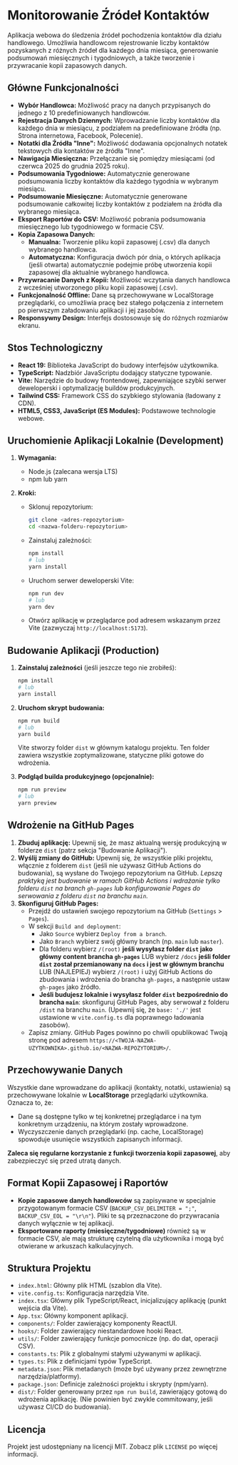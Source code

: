 # Monitorowanie Źródeł Kontaktów

Aplikacja webowa do śledzenia źródeł pochodzenia kontaktów dla działu handlowego. Umożliwia handlowcom rejestrowanie liczby kontaktów pozyskanych z różnych źródeł dla każdego dnia miesiąca, generowanie podsumowań miesięcznych i tygodniowych, a także tworzenie i przywracanie kopii zapasowych danych.

## Główne Funkcjonalności

*   **Wybór Handlowca:** Możliwość pracy na danych przypisanych do jednego z 10 predefiniowanych handlowców.
*   **Rejestracja Danych Dziennych:** Wprowadzanie liczby kontaktów dla każdego dnia w miesiącu, z podziałem na predefiniowane źródła (np. Strona internetowa, Facebook, Polecenie).
*   **Notatki dla Źródła "Inne":** Możliwość dodawania opcjonalnych notatek tekstowych dla kontaktów ze źródła "Inne".
*   **Nawigacja Miesięczna:** Przełączanie się pomiędzy miesiącami (od czerwca 2025 do grudnia 2025 roku).
*   **Podsumowania Tygodniowe:** Automatycznie generowane podsumowania liczby kontaktów dla każdego tygodnia w wybranym miesiącu.
*   **Podsumowanie Miesięczne:** Automatycznie generowane podsumowanie całkowitej liczby kontaktów z podziałem na źródła dla wybranego miesiąca.
*   **Eksport Raportów do CSV:** Możliwość pobrania podsumowania miesięcznego lub tygodniowego w formacie CSV.
*   **Kopia Zapasowa Danych:**
    *   **Manualna:** Tworzenie pliku kopii zapasowej (.csv) dla danych wybranego handlowca.
    *   **Automatyczna:** Konfiguracja dwóch pór dnia, o których aplikacja (jeśli otwarta) automatycznie podejmie próbę utworzenia kopii zapasowej dla aktualnie wybranego handlowca.
*   **Przywracanie Danych z Kopii:** Możliwość wczytania danych handlowca z wcześniej utworzonego pliku kopii zapasowej (.csv).
*   **Funkcjonalność Offline:** Dane są przechowywane w LocalStorage przeglądarki, co umożliwia pracę bez stałego połączenia z internetem po pierwszym załadowaniu aplikacji i jej zasobów.
*   **Responsywny Design:** Interfejs dostosowuje się do różnych rozmiarów ekranu.

## Stos Technologiczny

*   **React 19:** Biblioteka JavaScript do budowy interfejsów użytkownika.
*   **TypeScript:** Nadzbiór JavaScriptu dodający statyczne typowanie.
*   **Vite:** Narzędzie do budowy frontendowej, zapewniające szybki serwer deweloperski i optymalizację buildów produkcyjnych.
*   **Tailwind CSS:** Framework CSS do szybkiego stylowania (ładowany z CDN).
*   **HTML5, CSS3, JavaScript (ES Modules):** Podstawowe technologie webowe.

## Uruchomienie Aplikacji Lokalnie (Development)

1.  **Wymagania:**
    *   Node.js (zalecana wersja LTS)
    *   npm lub yarn

2.  **Kroki:**
    *   Sklonuj repozytorium:
        ```bash
        git clone <adres-repozytorium>
        cd <nazwa-folderu-repozytorium>
        ```
    *   Zainstaluj zależności:
        ```bash
        npm install
        # lub
        yarn install
        ```
    *   Uruchom serwer deweloperski Vite:
        ```bash
        npm run dev
        # lub
        yarn dev
        ```
    *   Otwórz aplikację w przeglądarce pod adresem wskazanym przez Vite (zazwyczaj `http://localhost:5173`).

## Budowanie Aplikacji (Production)

1.  **Zainstaluj zależności** (jeśli jeszcze tego nie zrobiłeś):
    ```bash
    npm install
    # lub
    yarn install
    ```
2.  **Uruchom skrypt budowania:**
    ```bash
    npm run build
    # lub
    yarn build
    ```
    Vite stworzy folder `dist` w głównym katalogu projektu. Ten folder zawiera wszystkie zoptymalizowane, statyczne pliki gotowe do wdrożenia.

3.  **Podgląd builda produkcyjnego (opcjonalnie):**
    ```bash
    npm run preview
    # lub
    yarn preview
    ```

## Wdrożenie na GitHub Pages

1.  **Zbuduj aplikację:** Upewnij się, że masz aktualną wersję produkcyjną w folderze `dist` (patrz sekcja "Budowanie Aplikacji").
2.  **Wyślij zmiany do GitHub:** Upewnij się, że wszystkie pliki projektu, włącznie z folderem `dist` (jeśli nie używasz GitHub Actions do budowania), są wysłane do Twojego repozytorium na GitHub. *Lepszą praktyką jest budowanie w ramach GitHub Actions i wdrażanie tylko folderu `dist` na branch `gh-pages` lub konfigurowanie Pages do serwowania z folderu `dist` na branchu `main`.*
3.  **Skonfiguruj GitHub Pages:**
    *   Przejdź do ustawień swojego repozytorium na GitHub (`Settings` > `Pages`).
    *   W sekcji `Build and deployment`:
        *   Jako `Source` wybierz `Deploy from a branch`.
        *   Jako `Branch` wybierz swój główny branch (np. `main` lub `master`).
        *   Dla folderu wybierz `/(root)` **jeśli wysyłasz folder `dist` jako główny content brancha `gh-pages`** LUB wybierz `/docs` **jeśli folder `dist` został przemianowany na `docs` i jest w głównym branchu** LUB (NAJLEPIEJ) wybierz `/(root)` i użyj GitHub Actions do zbudowania i wdrożenia do brancha `gh-pages`, a następnie ustaw `gh-pages` jako źródło.
        *   **Jeśli budujesz lokalnie i wysyłasz folder `dist` bezpośrednio do brancha `main`**: skonfiguruj GitHub Pages, aby serwował z folderu `/dist` na branchu `main`. (Upewnij się, że `base: './'` jest ustawione w `vite.config.ts` dla poprawnego ładowania zasobów).
    *   Zapisz zmiany. GitHub Pages powinno po chwili opublikować Twoją stronę pod adresem `https://<TWOJA-NAZWA-UZYTKOWNIKA>.github.io/<NAZWA-REPOZYTORIUM>/`.

## Przechowywanie Danych

Wszystkie dane wprowadzane do aplikacji (kontakty, notatki, ustawienia) są przechowywane lokalnie w **LocalStorage** przeglądarki użytkownika. Oznacza to, że:
*   Dane są dostępne tylko w tej konkretnej przeglądarce i na tym konkretnym urządzeniu, na którym zostały wprowadzone.
*   Wyczyszczenie danych przeglądarki (np. cache, LocalStorage) spowoduje usunięcie wszystkich zapisanych informacji.

**Zaleca się regularne korzystanie z funkcji tworzenia kopii zapasowej**, aby zabezpieczyć się przed utratą danych.

## Format Kopii Zapasowej i Raportów

*   **Kopie zapasowe danych handlowców** są zapisywane w specjalnie przygotowanym formacie CSV (`BACKUP_CSV_DELIMITER = ";"`, `BACKUP_CSV_EOL = "\r\n"`). Pliki te są przeznaczone do przywracania danych wyłącznie w tej aplikacji.
*   **Eksportowane raporty (miesięczne/tygodniowe)** również są w formacie CSV, ale mają strukturę czytelną dla użytkownika i mogą być otwierane w arkuszach kalkulacyjnych.

## Struktura Projektu

*   `index.html`: Główny plik HTML (szablon dla Vite).
*   `vite.config.ts`: Konfiguracja narzędzia Vite.
*   `index.tsx`: Główny plik TypeScript/React, inicjalizujący aplikację (punkt wejścia dla Vite).
*   `App.tsx`: Główny komponent aplikacji.
*   `components/`: Folder zawierający komponenty ReactUI.
*   `hooks/`: Folder zawierający niestandardowe hooki React.
*   `utils/`: Folder zawierający funkcje pomocnicze (np. do dat, operacji CSV).
*   `constants.ts`: Plik z globalnymi stałymi używanymi w aplikacji.
*   `types.ts`: Plik z definicjami typów TypeScript.
*   `metadata.json`: Plik metadanych (może być używany przez zewnętrzne narzędzia/platformy).
*   `package.json`: Definicje zależności projektu i skrypty (npm/yarn).
*   `dist/`: Folder generowany przez `npm run build`, zawierający gotową do wdrożenia aplikację. (Nie powinien być zwykle commitowany, jeśli używasz CI/CD do budowania).

## Licencja
Projekt jest udostępniany na licencji MIT. Zobacz plik `LICENSE` po więcej informacji.
